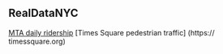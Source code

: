 ## RealDataNYC
[MTA daily ridership](https://new.mta.info./coronavirus/ridership)
[Times Square pedestrian traffic] (https:// timessquare.org)   
